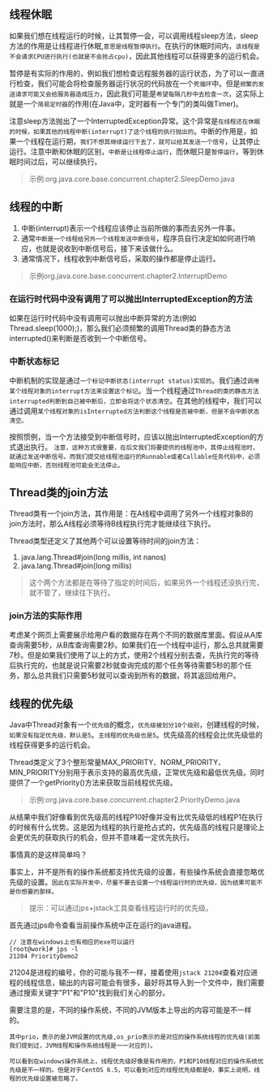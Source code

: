## 线程休眠

如果我们想在线程运行的时候，让其暂停一会，可以调用线程sleep方法，sleep方法的作用是让线程进行休眠,`意思是线程暂停执行`。在执行的休眠时间内，`该线程是不会请求CPU进行执行(也就是不会抢占cpu)`，因此其他线程可以获得更多的运行机会。

暂停是有实际的作用的，例如我们想检查远程服务器的运行状态，为了可以一直进行检查，我们可能会将检查服务器运行状况的代码放在一个`死循环`中。但是`频繁的发送请求可能又会给服务器造成压力`，因此我们可能是`希望每隔几秒中去检查一次`，这实际上就是一个`简易定时器`的作用(在Java中，定时器有一个专门的类叫做Timer)。

注意sleep方法抛出了一个InterruptedException异常。这个异常是`在线程还在休眠的时候，如果其他的线程中断(interrupt)了这个线程的执行抛出的`。中断的作用是，如果一个线程在运行期，`我们不想其继续运行下去了，就可以给其发送一个信号`，让其停止运行。注意中断和休眠的区别，`中断是让线程停止运行`，而休眠只是`暂停运行`，等到休眠时间过后，可以继续执行。

>示例:org.java.core.base.concurrent.chapter2.SleepDemo.java

## 线程的中断

1. 中断(interrupt)表示一个线程应该停止当前所做的事而去另外一件事。
2. 通常`中断是一个线程给另外一个线程发送中断信号`，程序员自行决定如如何进行响应，也就是说收到中断信号后，接下来该做什么。
3. 通常情况下，线程收到中断信号后，采取的操作都是停止运行。

>示例org.java.core.base.concurrent.chapter2.InterruptDemo

### 在运行时代码中没有调用了可以抛出InterruptedException的方法

如果在运行时代码中没有调用可以抛出中断异常的方法(例如Thread.sleep(1000);)，那么我们必须频繁的调用Thread类的静态方法interrupted()来判断是否收到一个中断信号。

### 中断状态标记

中断机制的实现是通过`一个标记中断状态(interrupt status)实现的`。我们通过`调用某个线程对象的interrupt方法来设置这个标记`。当一个线程通过`Thread的类的静态方法interrupted判断到自己被中断后，立即会将这个状态清空`。在其他的线程中，我们可以通过调用`某个线程对象的isInterrupted方法判断这个线程是否被中断，但是不会中断状态清空。`

按照惯例，当一个方法接受到中断信号时，应该以抛出InterruptedException的方式退出执行。
`注意，这种方式很重要，在后文我们将要提供的线程池中，其停止线程池时，就通过发送中断信号。而我们提交给线程池运行的Runnable或者Callable任务代码中，必须能响应中断，否则线程池可能会无法停止。`

## Thread类的join方法

Thread类有一个join方法，其作用是：在A线程中调用了另外一个线程对象B的join方法时，那么A线程必须等待B线程执行完才能继续往下执行。

Thread类型还定义了其他两个可以设置等待时间的join方法：

1. java.lang.Thread#join(long millis, int nanos)
2. java.lang.Thread#join(long millis)

>这个两个方法都是在等待了指定的时间后，如果另外一个线程还没执行完，就不管了，继续往下执行。

### join方法的实际作用

考虑某个网页上需要展示给用户看的数据存在两个不同的数据库里面。假设从A库查询需要5秒，从B库查询需要2秒。如果我们在一个线程中运行，那么总共就需要7秒。但是如果我们使用了以上的方式，使用2个线程分别去查，先执行完的等待后执行完的，也就是说只需要2秒就查询完成的那个任务等待需要5秒的那个任务，那么总共我们只需要5秒就可以查询到所有的数据，将其返回给用户。

## 线程的优先级

Java中Thread对象有一个`优先级`的概念，`优先级被划分10个级别`，创建线程的时候，`如果没有指定优先级，默认是5`。`主线程的优先级也是5`。优先级高的线程会比优先级低的线程获得更多的运行机会。

Thread类定义了3个整形常量MAX_PRIORITY、NORM_PRIORITY、MIN_PRIORITY分别用于表示支持的最高优先级，正常优先级和最低优先级。同时提供了一个getPriority()方法来获取当前线程优先级。

>示例:org.java.core.base.concurrent.chapter2.PriorityDemo.java

从结果中我们好像看到优先级高的线程P10好像并没有比优先级低的线程P1在执行的时候有什么优势。这是因为线程的执行是抢占式的，优先级高的线程只是理论上会更优先的获取执行的机会，但并不意味着一定优先执行。

事情真的是这样简单吗？

事实上，并不是所有的操作系统都支持优先级的设置，有些操作系统会直接忽略优先级的设置。`因此在实际开发中，尽量不要去设置一个线程运行时的优先级，因为结果可能不是你想要的那样。`

>提示：可以通过jps+jstack工具查看线程运行时的优先级。

首先通过jps命令查看当前操作系统中正在运行的java进程。

```shell
// 注意在windows上也有相应的exe可以运行
[root@work]# jps -l
21204 PriorityDemo2
```

21204是进程的编号，你的可能与我不一样，接着使用`jstack 21204`查看对应进程的线程信息，输出的内容可能会有很多，最好将其导入到一个文件中，我们需要通过搜索关键字"P1"和"P10"找到我们关心的部分。

需要注意的是，不同的操作系统，不同的JVM版本上导出的内容可能是不一样的。

```
其中prio，表示的是JVM设置的优先级,os_prio表示的是对应的操作系统线程的优先级(前面我们提到过，JVM线程和操作系统线程是一一对应的)。

可以看到在windows操作系统上，线程优先级好像是有作用的，P1和P10线程对应的操作系统优先级是不一样的。但是对于CentOS 6.5，可以看到对应的线程优先级都是0，事实上说明，线程的优先级设置被忽略了。 
```
